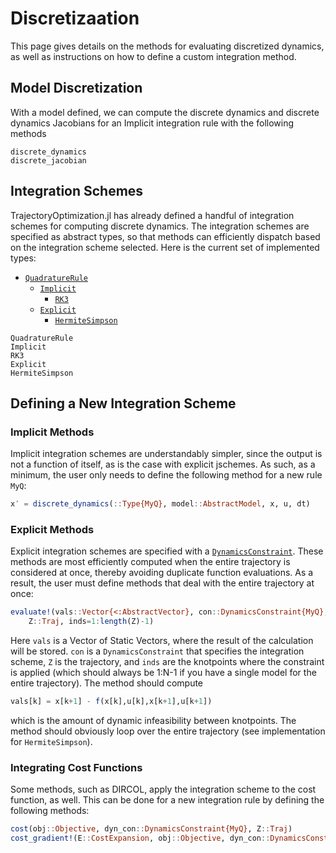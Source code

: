 
# Discretizaation
This page gives details on the methods for evaluating discretized dynamics, as well as instructions
on how to define a custom integration method.

## Model Discretization
With a model defined, we can compute the discrete dynamics and discrete dynamics Jacobians for an Implicit
integration rule with the following methods

```@docs
discrete_dynamics
discrete_jacobian
```

## Integration Schemes
TrajectoryOptimization.jl has already defined a handful of integration schemes for computing discrete dynamics.
The integration schemes are specified as abstract types, so that methods can efficiently dispatch
based on the integration scheme selected. Here is the current set of implemented types:
* [`QuadratureRule`](@ref)
    * [`Implicit`](@ref)
        * [`RK3`](@ref)
    * [`Explicit`](@ref)
        * [`HermiteSimpson`](@ref)

```@docs
QuadratureRule
Implicit
RK3
Explicit
HermiteSimpson
```

## Defining a New Integration Scheme

### Implicit Methods
Implicit integration schemes are understandably simpler, since the output is not a function of
itself, as is the case with explicit jschemes. As such, as a minimum, the user only needs to define
the following method for a new rule `MyQ`:

```julia
x′ = discrete_dynamics(::Type{MyQ}, model::AbstractModel, x, u, dt)
```

### Explicit Methods
Explicit integration schemes are specified with a [`DynamicsConstraint`](@ref). These methods
are most efficiently computed when the entire trajectory is considered at once, thereby avoiding
duplicate function evaluations. As a result, the user must define methods that deal with the
entire trajectory at once:

```julia
evaluate!(vals::Vector{<:AbstractVector}, con::DynamicsConstraint{MyQ},
    Z::Traj, inds=1:length(Z)-1)
```
Here `vals` is a Vector of Static Vectors, where the result of the calculation will be stored.
`con` is a `DynamicsConstraint` that specifies the integration scheme, `Z` is the trajectory,
and `inds` are the knotpoints where the constraint is applied (which should always be 1:N-1
if you have a single model for the entire trajectory). The method should compute
```julia
vals[k] = x[k+1] - f(x[k],u[k],x[k+1],u[k+1])
```
which is the amount of dynamic infeasibility between knotpoints. The method should obviously
loop over the entire trajectory (see implementation for `HermiteSimpson`).

### Integrating Cost Functions
Some methods, such as DIRCOL, apply the integration scheme to the cost function, as well.
This can be done for a new integration rule by defining the following methods:
```julia
cost(obj::Objective, dyn_con::DynamicsConstraint{MyQ}, Z::Traj)
cost_gradient!(E::CostExpansion, obj::Objective, dyn_con::DynamicsConstraint{MyQ}, Z::Traj)
```
